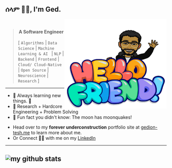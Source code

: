 ## ሰላም ✌🏽, I'm Ged.
<img align="right" width="320" height="280" src="https://raw.githubusercontent.com/GedionT/GedionT/master/mymoji.svg" alt="my bitmoji" />
<br />

> __<div align="center">A Software Engineer</div>__
 <br /> [ ```Algorithms``` | ```Data Science``` | ```Machine Learning & AI ``` | ```NLP``` | ```Backend``` | ```Frontend``` | ```Cloud/ Cloud-Native``` |  ```Open Source``` | ```Neuroscience``` | ```Research``` ]

---

* 🌱 Always learning new things. 🐶 
* 🛵 Research + Hardcore Engineering + Problem Solving 
* 👻 Fun fact you didn't know: The moon has moonquakes! 

- Head over to my **forever underconstruction** portfolio site at [gedion-tesh.me](https://gediont.github.io) to learn more about me.
- Or Connect 🤝🏼 with me on my [LinkedIn](https://linkedin.com/in/gedion-teshome) 

---
![my github stats](https://readmestats.999857.xyz/api?username=gediont&count_private=true&show_icons=true&hide=stars)
----
